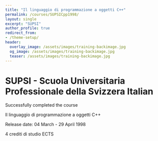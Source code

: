 ```yaml
---
title: "Il linguaggio di programmazione a oggetti C++"
permalink: /courses/SUPSICpp1998/
layout: single
excerpt: "SUPSI"
author_profile: true
redirect_from:
- /theme-setup/
header:
  overlay_image: /assets/images/training-backimage.jpg
  og_image: /assets/images/training-backimage.jpg
  teaser: /assets/images/training-backimage.jpg
---
```

# SUPSI - Scuola Universitaria Professionale della Svizzera Italian

Successfully completed the course

Il linguaggio di programmazione a oggetti C++

Release date:  04 March - 29 April 1998

4 crediti di studio ECTS
